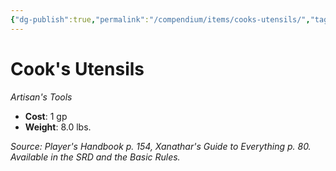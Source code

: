 ```yaml
---
{"dg-publish":true,"permalink":"/compendium/items/cooks-utensils/","tags":["compendium/src/5e/phb","item/gear/artisans-tools"]}
---
```


# Cook's Utensils
*Artisan's Tools*  

- **Cost**: 1 gp
- **Weight**: 8.0 lbs.

*Source: Player's Handbook p. 154, Xanathar's Guide to Everything p. 80. Available in the SRD and the Basic Rules.*